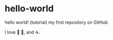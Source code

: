 # hello-world
hello world! (tutorial)
my first repository on GitHub

I love :basketball: :pizza:, and :coffee:.
